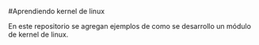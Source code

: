 #Aprendiendo kernel de linux

En este repositorio se agregan ejemplos de como se desarrollo un módulo 
de kernel de linux.


